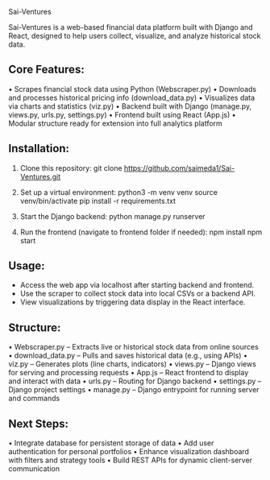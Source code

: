 Sai-Ventures

Sai-Ventures is a web-based financial data platform built with Django and React, designed to help users collect, visualize, and analyze historical stock data.

Core Features:
--------------
• Scrapes financial stock data using Python (Webscraper.py)
• Downloads and processes historical pricing info (download_data.py)
• Visualizes data via charts and statistics (viz.py)
• Backend built with Django (manage.py, views.py, urls.py, settings.py)
• Frontend built using React (App.js)
• Modular structure ready for extension into full analytics platform

Installation:
-------------
1. Clone this repository:
   git clone https://github.com/saimeda1/Sai-Ventures.git

2. Set up a virtual environment:
   python3 -m venv venv
   source venv/bin/activate
   pip install -r requirements.txt

3. Start the Django backend:
   python manage.py runserver

4. Run the frontend (navigate to frontend folder if needed):
   npm install
   npm start

Usage:
------
- Access the web app via localhost after starting backend and frontend.
- Use the scraper to collect stock data into local CSVs or a backend API.
- View visualizations by triggering data display in the React interface.

Structure:
----------
• Webscraper.py       – Extracts live or historical stock data from online sources
• download_data.py    – Pulls and saves historical data (e.g., using APIs)
• viz.py              – Generates plots (line charts, indicators)
• views.py            – Django views for serving and processing requests
• App.js              – React frontend to display and interact with data
• urls.py             – Routing for Django backend
• settings.py         – Django project settings
• manage.py           – Django entrypoint for running server and commands

Next Steps:
-----------
• Integrate database for persistent storage of data
• Add user authentication for personal portfolios
• Enhance visualization dashboard with filters and strategy tools
• Build REST APIs for dynamic client-server communication
